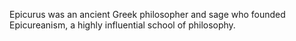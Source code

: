 <!--
id:          epicurus
title:       Epicurus
subtitle:    341 - 270 BCE
from:        -341
to:          -270 
short:       Epicurus was an ancient Greek philosopher and sage who founded Epicureanism, a highly influential school of philosophy.
imageUrl:    https://upload.wikimedia.org/wikipedia/commons/thumb/8/88/Epikouros_BM_1843.jpg/440px-Epikouros_BM_1843.jpg
wikiUrl:     https://en.wikipedia.org/wiki/Epicurus
-->


Epicurus was an ancient Greek philosopher and sage who founded Epicureanism, a highly influential school of philosophy.